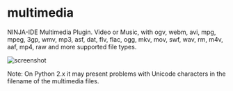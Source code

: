 multimedia
==========

NINJA-IDE Multimedia Plugin. Video or Music, with ogv, webm, avi, mpg, mpeg, 3gp, wmv, mp3, asf, dat, flv, flac, ogg, mkv, mov, swf, wav, rm, m4v, aaf, mp4, raw and more supported file types.

![screenshot](https://lh6.googleusercontent.com/-s5s5vlJsdgE/UUWWr4vDNOI/AAAAAAAACgU/zQAtsNe8_CM/s1278/temp2.jpg)

Note: On Python 2.x it may present problems with Unicode characters in the filename of the multimedia files.

